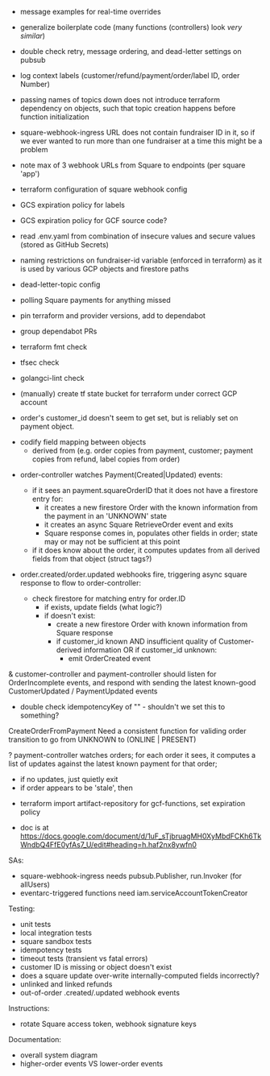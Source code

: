 * message examples for real-time overrides

* generalize boilerplate code (many functions (controllers) look *very similar*)

* double check retry, message ordering, and dead-letter settings on pubsub

* log context labels (customer/refund/payment/order/label ID, order Number)

* passing names of topics down does not introduce terraform dependency on objects, such that topic creation happens before function initialization

* square-webhook-ingress URL does not contain fundraiser ID in it, so if we ever wanted to run more than one fundraiser at a time this might be a problem
* note max of 3 webhook URLs from Square to endpoints (per square 'app')
* terraform configuration of square webhook config

* GCS expiration policy for labels
* GCS expiration policy for GCF source code?

* read .env.yaml from combination of insecure values and secure values (stored as GitHub Secrets)
* naming restrictions on fundraiser-id variable (enforced in terraform) as it is used by various GCP objects and firestore paths

* dead-letter-topic config

* polling Square payments for anything missed

* pin terraform and provider versions, add to dependabot
* group dependabot PRs
* terraform fmt check
* tfsec check
* golangci-lint check

* (manually) create tf state bucket for terraform under correct GCP account

* order's customer_id doesn't seem to get set, but is reliably set on payment object.

- codify field mapping between objects
  * derived from (e.g. order copies from payment, customer; payment copies from refund, label copies from order)

* order-controller watches Payment(Created|Updated) events:
  - if it sees an payment.squareOrderID that it does not have a firestore entry for:
    - it creates a new firestore Order with the known information from the payment in an 'UNKNOWN' state
    - it creates an async Square RetrieveOrder event and exits
    - Square response comes in, populates other fields in order; state may or may not be sufficient at this point
  - if it does know about the order, it computes updates from all derived fields from that object (struct tags?)

* order.created/order.updated webhooks fire, triggering async square response to flow to order-controller:
  - check firestore for matching entry for order.ID
    - if exists, update fields (what logic?)
    - if doesn't exist:
      - create a new firestore Order with known information from Square response
      - if customer_id known AND insufficient quality of Customer-derived information OR if customer_id unknown:
        - emit OrderCreated event

& customer-controller and payment-controller should listen for OrderIncomplete events, and respond with sending the latest known-good CustomerUpdated / PaymentUpdated events

* double check idempotencyKey of "" - shouldn't we set this to something?

CreateOrderFromPayment
Need a consistent function for validing order transition to go from UNKNOWN to (ONLINE | PRESENT)

? payment-controller watches orders; for each order it sees, it computes a list of updates against the latest known payment for that order;
  - if no updates, just quietly exit
  - if order appears to be 'stale', then 

* terraform import artifact-repository for gcf-functions, set expiration policy

* doc is at https://docs.google.com/document/d/1uF_sTjbruagMH0XyMbdFCKh6TkWndbQ4FfE0yfAs7_U/edit#heading=h.haf2nx8ywfn0

SAs:
* square-webhook-ingress needs pubsub.Publisher, run.Invoker (for allUsers)
* eventarc-triggered functions need iam.serviceAccountTokenCreator

Testing:
* unit tests
* local integration tests
* square sandbox tests
* idempotency tests
* timeout tests (transient vs fatal errors)
* customer ID is missing or object doesn't exist
* does a square update over-write internally-computed fields incorrectly?
* unlinked and linked refunds
* out-of-order .created/.updated webhook events

Instructions:
* rotate Square access token, webhook signature keys

Documentation:
* overall system diagram
* higher-order events VS lower-order events
